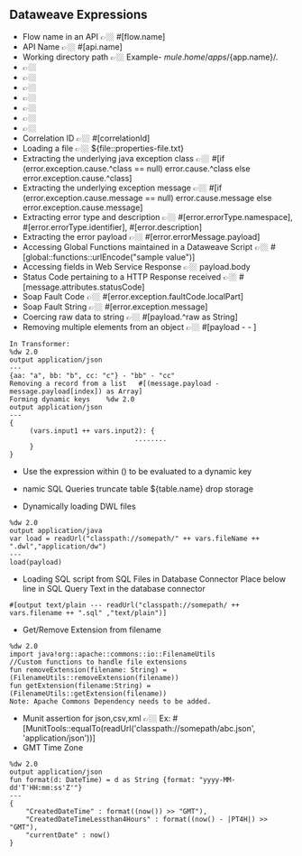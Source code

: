 
## Dataweave Expressions

- Flow name in an API	👉🏼 #[flow.name]
- API Name  👉🏼 #[api.name]
- Working directory path 👉🏼 Example- ${mule.home}/apps/${app.name}/.
- 👉🏼
- 👉🏼
- 👉🏼
- 👉🏼
- 👉🏼
- 👉🏼
- 👉🏼
- Correlation ID 		👉🏼 #[correlationId]
- Loading a file 		👉🏼 ${file::properties-file.txt}
- Extracting the underlying java exception class		👉🏼 #[if (error.exception.cause.^class == null) error.cause.^class else error.exception.cause.^class]
- Extracting the underlying exception message		👉🏼 #[if (error.exception.cause.message == null) error.cause.message else error.exception.cause.message]
- Extracting error type and description		👉🏼 #[error.errorType.namespace], #[error.errorType.identifier], #[error.description]
- Extracting the error payload		👉🏼 #[error.errorMessage.payload]
- Accessing Global Functions maintained in a Dataweave Script		👉🏼 #[global::functions::urlEncode("sample value")]
- Accessing fields in Web Service Response 		👉🏼 payload.body
- Status Code pertaining to a HTTP Response received		👉🏼 #[message.attributes.statusCode]
- Soap Fault Code		👉🏼 #[error.exception.faultCode.localPart]
- Soap Fault String		👉🏼 #[error.exception.message]
- Coercing raw data to string		👉🏼 #[payload.^raw as String]
- Removing multiple elements from an object		👉🏼 #[payload - <key1> - <key2>]

```
In Transformer:
%dw 2.0
output application/json
---
{aa: "a", bb: "b", cc: "c"} - "bb" - "cc"
Removing a record from a list	#[(message.payload - message.payload[index]) as Array]
Forming dynamic keys	%dw 2.0 
output application/json 
--- 
{ 
     (vars.input1 ++ vars.input2): { 
                               ........ 
     } 
}
```

- Use the expression within () to be evaluated to a dynamic key
- namic SQL Queries	truncate table ${table.name} drop storage
  
- Dynamically loading DWL files	

```
%dw 2.0
output application/java
var load = readUrl("classpath://somepath/" ++ vars.fileName ++ ".dwl","application/dw")
---
load(payload)
```
- Loading SQL script from SQL Files in Database Connector	Place below line in SQL Query Text in the database connector

```
#[output text/plain --- readUrl("classpath://somepath/ ++ vars.filename ++ ".sql" ,"text/plain")]
```

- Get/Remove Extension from filename
```
%dw 2.0
import java!org::apache::commons::io::FilenameUtils
//Custom functions to handle file extensions
fun removeExtension(filename: String) = (FilenameUtils::removeExtension(filename))
fun getExtension(filename:String) = (FilenameUtils::getExtension(filename))
Note: Apache Commons Dependency needs to be added.
```
- Munit assertion for json,csv,xml		👉🏼 Ex: #[MunitTools::equalTo(readUrl('classpath://somepath/abc.json', 'application/json'))]
- GMT Time Zone
```
%dw 2.0
output application/json
fun format(d: DateTime) = d as String {format: "yyyy-MM-dd'T'HH:mm:ss'Z'"}
---
{
    "CreatedDateTime" : format((now()) >> "GMT"),
    "CreatedDateTimeLessthan4Hours" : format((now() - |PT4H|) >> "GMT"),
    "currentDate" : now()
}
```
